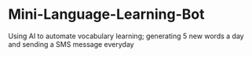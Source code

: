 # Mini-Language-Learning-Bot
Using AI to automate vocabulary learning; generating 5 new words a day and sending a SMS message everyday
